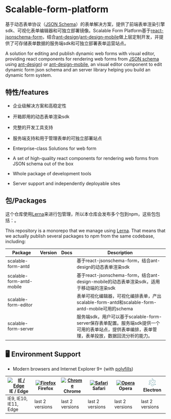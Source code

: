 # Scalable-form-platform
基于动态表单协议（[JSON Schema](http://json-schema.org/)）的表单解决方案，提供了前端表单渲染引擎sdk、可视化表单编辑器和可独立部署镜像。Scalable Form Platform基于[react-jsonschema-form](https://github.com/rjsf-team/react-jsonschema-form)，结合[ant-design](https://github.com/ant-design/ant-design)/[ant-design-mobile](https://github.com/ant-design/ant-design-mobile)做上层定制开发，并提供了可存储表单数据的服务端sdk和可独立部署表单运营站点。

A solution for editing and publish dynamic web forms with visual editor, providing react components for rendering web forms from [JSON schema](http://json-schema.org/) using [ant-design](https://github.com/rjsf-team/react-jsonschema-form)) or [ant-design-mobile](https://github.com/ant-design/ant-design-mobile), an visual editor component to edit dynamic form json schema and an server library helping you build an dynamic form system.

## 特性/features
- 企业级解决方案和高稳定性
- 开箱即用的动态表单渲染sdk
- 完整的开发工具支持
- 服务端支持和用于管理表单的可独立部署站点

- Enterprise-class Solutions for web form
- A set of high-quality react components for rendering web forms from JSON schema out of the box
- Whole package of development tools
- Server support and independently deployable sites

## 包/Packages
这个仓库使用[Lerna](https://github.com/lerna/lerna)来进行包管理，所以本仓库会发布多个包到npm，这些包包括：。

This repository is a monorepo that we manage using [Lerna](https://github.com/lerna/lerna). That means that we actually publish several packages to npm from the same codebase, including:

|  Package | Version  | Docs  | Description  |
|  ----  | ----  | ----  | ----  |
| scalable-form-antd  | | | 基于react-jsonschema-form，结合ant-design的动态表单渲染sdk |
| scalable-form-antd-mobile  | | | 基于react-jsonschema-form，结合ant-design-mobile的动态表单渲染sdk，适用于移动端的渲染sdk |
| scalable-form-editor  | | | 表单可视化编辑器，可视化编排表单，产出scalable-form-antd和scalable-form-antd-mobile可用的schema |
| scalable-form-server  | | | 服务端sdk，用户可以基于scalable-form-server保存表单配置。服务端sdk提供一个可用的表单站点，提供表单编排，表单管理，表单投放，数据回流分析的能力。 |

## 🖥 Environment Support

* Modern browsers and Internet Explorer 9+ (with [polyfills](https://ant.design/docs/react/getting-started#Compatibility))

| [<img src="https://raw.githubusercontent.com/alrra/browser-logos/master/src/edge/edge_48x48.png" alt="IE / Edge" width="24px" height="24px" />](http://godban.github.io/browsers-support-badges/)</br>IE / Edge | [<img src="https://raw.githubusercontent.com/alrra/browser-logos/master/src/firefox/firefox_48x48.png" alt="Firefox" width="24px" height="24px" />](http://godban.github.io/browsers-support-badges/)</br>Firefox | [<img src="https://raw.githubusercontent.com/alrra/browser-logos/master/src/chrome/chrome_48x48.png" alt="Chrome" width="24px" height="24px" />](http://godban.github.io/browsers-support-badges/)</br>Chrome | [<img src="https://raw.githubusercontent.com/alrra/browser-logos/master/src/safari/safari_48x48.png" alt="Safari" width="24px" height="24px" />](http://godban.github.io/browsers-support-badges/)</br>Safari | [<img src="https://raw.githubusercontent.com/alrra/browser-logos/master/src/opera/opera_48x48.png" alt="Opera" width="24px" height="24px" />](http://godban.github.io/browsers-support-badges/)</br>Opera | [<img src="https://raw.githubusercontent.com/alrra/browser-logos/master/src/electron/electron_48x48.png" alt="Electron" width="24px" height="24px" />](http://godban.github.io/browsers-support-badges/)</br>Electron |
| --------- | --------- | --------- | --------- | --------- | --------- |
| IE9, IE10, IE11, Edge| last 2 versions| last 2 versions| last 2 versions| last 2 versions| last 2 versions

